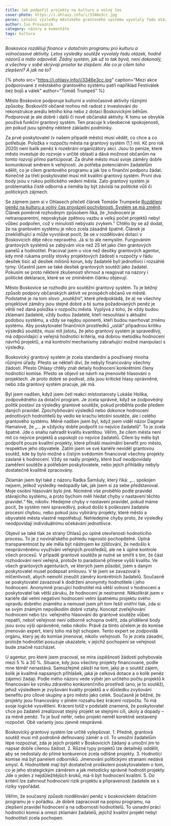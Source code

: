 ```yaml
---
title: Jak podpořit projekty na kulturu a volný čas
cover-photo: https://i.ohlasy.info/i/3346e3cc.jpg
perex: Letošní výsledky městského grantového systému vyvolaly řadu otázek, hodně názorů a málo odpovědí. Potřebuje systém zlepšit? Co by mělo být cílem toho zlepšení? A jak na to?
author: Ivo Provazník
category: názory a komentáře
tags: kultura
---
```


*Boskovice rozdělují finance v dotačním programu pro kulturu a volnočasové aktivity. Letos výsledky soutěže vyvolaly řadu otázek, hodně názorů a málo odpovědí. Žádný systém, jak už to tak bývá, není dokonalý, a všechny v sobě skrývají prostor ke zlepšení. Ale co je cílem toho zlepšení? A jak na to?*

{% photo src="https://i.ohlasy.info/i/3346e3cc.jpg" caption="Mezi akce podporované z městského grantového systému patří například Festiválek bez bojů a válek" author="Tomáš Trumpeš" %}

Město Boskovice podporuje kulturní a volnočasové aktivity různými způsoby. Boskovičtí občané mohou mít radost z investování do rekonstrukce areálu letního kina nebo z dotací Boskovickým běhům. Podporovat je ale dobré i další či nové občanské aktivity. K tomu se obvykle používá funkční grantový systém. Ten pracuje k všeobecné spokojenosti, jen pokud jsou splněny některé základní podmínky.

Za prvé poskytovatel (v našem případě město) musí vědět, co chce a co potřebuje. Položka v rozpočtu města na grantový systém (1,1 mil. Kč pro rok 2020) není balík peněz k rozebrání organizátory akcí. Jsou to peníze, které město investuje do rozvoje v určité oblasti a dává možnost občanům na tomto rozvoji přímo participovat. Za druhé město musí svoje záměry dobře komunikovat směrem k veřejnosti. Je potřeba potenciálním žadatelům sdělit, co je cílem grantového programu a jak lze o finanční podporu žádat. Konečně za třetí poskytovatel musí mít kvalitní grantový systém. První dva body jsou v rukou politického vedení města. Zato grantový systém je problematika čistě odborná a neměla by být závislá na politické vůli či politických zájmech.

Se zájmem jsem si v Ohlasech přečetl článek Tomáše Trumpeše [Rozdělení peněz na kulturu a volný čas provázejí pochybnosti. Systém se má změnit](https://ohlasy.info/clanky/2020/05/grantovy-system.html). Článek poměrně rozhodným způsobem říká, že „hodnocení je netransparentní, neposkytuje zpětnou vazbu a velký počet projektů nebyl vůbec podpořen, což v minulosti nebývalo zvykem.“ Chtělo by se až dodat, že na grantovém systému je něco zcela zásadně špatně. Článek je zneklidňující a může vyvolávat pocit, že se v rozdělování dotací v Boskovicích děje něco nepravého. Já si to ale nemyslím. Fungováním grantových systémů se zabývám více než 25 let jako člen grantových panelů a hodnotitel. Pracoval jsem u více než desítky grantových agentur, kdy mně rukama prošly stovky projektových žádostí s rozpočty v řádu desítek tisíc až desítek miliónů korun, kdy žadatelé byli jednotlivci i rozsáhlé týmy. Účastnil jsem se také desítek grantových soutěží jako žadatel. Pokusím se proto některé zkušenosti shrnout a reagovat na názory i politické deklarace, které se ve zmíněném článku objevují.

Město Boskovice se rozhodlo pro soutěžní grantový systém. To je běžný způsob podpory občanských aktivit ve prospěch občanů ve městě. Podstatné je na tom slovo „soutěžní“, které předpokládá, že a) ne všechny projektové záměry jsou stejně dobré a b) suma požadovaných peněz je větší než daná položka v rozpočtu města. Vyplývá z toho, že vždy budou zklamaní žadatelé, vždy budou žadatelé, kteří nesouhlasí s aktuální podobou systému, a vždy se najdou oponenti, kteří budou navrhovat změnu systému. Aby poskytovatel finančních prostředků „ustál“ případnou kritiku výsledků soutěže, musí mít jistotu, že jeho grantový systém je spravedlivý, má odpovídající a veřejná hodnotící kritéria, má dobrou metodiku hodnocení návrhů projektů, a má kontrolní mechanismy zabraňující možné manipulaci s výsledky.

Boskovický grantový systém je zcela standardní a používaný mnoha různými úřady. Přesto se někteří diví, že nebyly financovány všechny žádosti. Přesto Ohlasy chtěly znát detaily hodnocení konkrétními členy hodnotící komise. Přesto se objevil se návrh na jmenovité hlasování o projektech. Je proto dobré se podívat, zda jsou kritické hlasy oprávněné, nebo zda grantový systém pracuje, jak má.

Byl jsem nadšen, když jsem četl reakci místostarosty Lukáše Holíka, zodpovědného za dotační program. Je zcela správné, když se zodpovědný politik postaví za výsledky grantové soutěže, pokud proběhla podle předem daných pravidel. Zpochybňování výsledků nebo dokonce hodnocení jednotlivých hodnotitelů by vedlo ke krachu letošní soutěže, ale i celého grantového systému. Méně nadšen jsem byl, když jsem viděl názor Dagmar Hamalové, že „… je vždycky dobře podpořit co nejvíce žadatelů“. To je zcela špatně. Jde o snahu nahradit kvalitu kvantitou. Věřím, že cílem města není mít co nejvíce projektů a uspokojit co nejvíce žadatelů. Cílem by mělo být podpořit pouze kvalitní projekty, které přináší maximální benefit pro město, respektive jeho obyvatele. Zatím jsem ve své kariéře neviděl grantovou soutěž, kde by bylo možné s čistým svědomím financovat všechny projekty zaslané k hodnocení. Vždy se našly projekty, které buď neodpovídaly zaměření soutěže a potřebám poskytovatele, nebo jejich přihlášky nebyly dostatečně kvalitně zpracovány.

Zklamán jsem byl také z názoru Radka Šamšuly, který říká: „… spokojen nejsem, jelikož výsledky nedopadly tak, jak jsem si za sebe představoval. Moje osobní hlasování bylo jiné. Nicméně vše proběhlo podle pravidel stávajícího systému, a proto bychom měli hledat chyby v nastavení těchto pravidel.“ Ne, nikoliv. Hledejme chyby v nastavení pravidel, pokud máme pocit, že systém není spravedlivý, pokud došlo k poškození žadatele procesní chybou, nebo pokud jsou vybírány projekty, které město a obyvatelé města vlastně nepotřebují. Nehledejme chyby proto, že výsledky neodpovídají individuálnímu očekávání jednotlivce.

Objevil se také tlak ze strany Ohlasů po úplné otevřenosti hodnotícího procesu. To je z novinářského pohledu naprosto pochopitelné. Úplná transparentnost by ale měla být nástrojem ke zjišťování, že nedošlo k neoprávněnému využívání veřejných prostředků, ale ne k úplné kontrole všech procesů. V případě grantové soutěže je nutné se smířit s tím, že část rozhodování není veřejná, protože to paradoxně přinese vyšší kvalitu. Ve všech grantových agenturách, ve kterých jsem působil, jsem s daným poskytovatel musel podepsat smlouvu. V té jsem se zavazoval k mlčenlivosti, abych nemohl zneužít záměry konkrétních žadatelů. Současně se poskytovatel zavazoval k dodržení anonymity hodnotitele i jeho hodnocení. Anonymně pracující hodnotitel má větší volnost v hodnocení a poskytovatel tak větší záruku, že hodnocení je nestranné. Několikrát jsem v kariéře dal velmi negativní hodnocení velmi špatnému projektu svého opravdu dobrého známého a nemusel jsem při tom řešit vnitřní tlak, zda si se svým známým nepoškodím dobré vztahy. Koncept zveřejňování hodnocení nebo tzv. veřejného hlasování do grantové soutěže vůbec nepatří, neboť veřejnost není odborně schopna ověřit, zda přidělené body jsou svou výší oprávněné, nebo nikoliv. Právě za tímto účelem je do komise jmenován expert, který toho má být schopen. Tento expert se zodpovídá orgánu, který jej do komise jmenoval, nikoliv veřejnosti. To je zcela zásadní, protože hodnotitel posuzuje ukazatele, v jejichž pochopení se veřejnost bude značně rozcházet.

U agentur, pro které jsem pracoval, se míra úspěšnosti žádostí pohybovala mezi 5 % a 30 %. Situace, kdy jsou všechny projekty financované, podle mne téměř nenastává. Samozřejmě záleží na tom, jaký je o soutěž zájem, kolik je kvalitně napsaných přihlášek, jaká je celková dotace a o kolik peněz zájemci žádají. Podle mého názoru vede výběr jen určitého počtu projektů k financování ke vzniku zdravého konkurenčního prostředí (ano, je to soutěž), jehož výsledkem je zvyšování kvality projektů a v důsledku zvyšování benefitu pro cílové skupiny a pro město jako celek. Současně je běžné, že projekty jsou financovány v plném rozsahu bez krácení rozpočtu. To má svoje logické vysvětlení. Krácení totiž v podstatě znamená, že poskytovatel chce po žadateli zrealizovat stejný projekt se stejnými cíli, úkoly a dopady – za méně peněz. To je buď nefér, nebo projekt neměl korektně sestavený rozpočet. Obě varianty jsou zjevně nesprávné.

Boskovický grantový systém lze určitě vylepšovat. 1. Předně, grantová soutěž musí mít podrobně definovaný záměr a cíl. To umožní žadatelům lépe rozpoznat, zda je jejich projekt v Boskovicích žádaný a umožní jim to napsat dobře cílenou žádost. 2. Různé typy projektů lze detailněji oddělit, aby se nedostaly do přímé konkurence zcela odlišné projekty. 3. Hodnotící komise má být panelem odborníků. Jmenování politickými stranami nedává smysl. 4. Hodnotitelé mají být dostatečně proškoleni poskytovatelem o tom, co je jeho strategickým záměrem a jak metodicky správně hodnotit projekty. Jde o jeden z nejdůležitějších kroků, má-li být hodnocení kvalitní. 5. Do kritérií lze zahrnout hodnocení rizik projektu a připravenosti žadatele se s riziky vypořádat.

Věřím, že současný způsob rozdělování peněz v boskovickém dotačním programu je v pořádku. Je dobré zapracovat na popisu programu, na zlepšení pravidel hodnocení a na odbornosti hodnotitelů. To usnadní práci hodnotící komisi a omezí zklamání žadatelů, jejichž kvalitní projekt nebyl hodnotiteli zcela pochopen.
